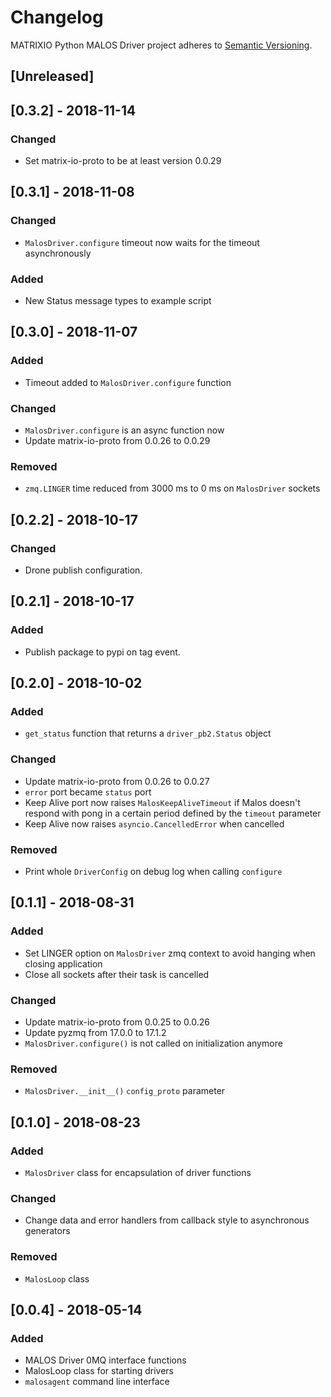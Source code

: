# Changelog
MATRIXIO Python MALOS Driver project adheres to [Semantic Versioning](http://semver.org/spec/v2.0.0.html).

## [Unreleased]

## [0.3.2] - 2018-11-14
### Changed
- Set matrix-io-proto to be at least version 0.0.29

## [0.3.1] - 2018-11-08
### Changed
- `MalosDriver.configure` timeout now waits for the timeout asynchronously

### Added
- New Status message types to example script

## [0.3.0] - 2018-11-07
### Added
- Timeout added to `MalosDriver.configure` function

### Changed
- `MalosDriver.configure` is an async function now
- Update matrix-io-proto from 0.0.26 to 0.0.29

### Removed
- `zmq.LINGER` time reduced from 3000 ms to 0 ms on `MalosDriver` sockets

## [0.2.2] - 2018-10-17
### Changed
- Drone publish configuration.

## [0.2.1] - 2018-10-17
### Added
- Publish package to pypi on tag event.

## [0.2.0] - 2018-10-02

### Added
- `get_status` function that returns a `driver_pb2.Status` object

### Changed
- Update matrix-io-proto from 0.0.26 to 0.0.27
- `error` port became `status` port
- Keep Alive port now raises `MalosKeepAliveTimeout` if Malos doesn't respond with
pong in a certain period defined by the `timeout` parameter
- Keep Alive now raises `asyncio.CancelledError` when cancelled

### Removed
- Print whole `DriverConfig` on debug log when calling `configure`

## [0.1.1] - 2018-08-31

### Added
- Set LINGER option on `MalosDriver` zmq context to avoid hanging 
when closing application 
- Close all sockets after their task is cancelled

### Changed
- Update matrix-io-proto from 0.0.25 to 0.0.26
- Update pyzmq from 17.0.0 to 17.1.2
- `MalosDriver.configure()` is not called on initialization anymore

### Removed
- `MalosDriver.__init__()` `config_proto` parameter

## [0.1.0] - 2018-08-23
### Added
- `MalosDriver` class for encapsulation of driver functions

### Changed
- Change data and error handlers from callback style to asynchronous 
generators

### Removed
- `MalosLoop` class

## [0.0.4] - 2018-05-14
### Added
- MALOS Driver 0MQ interface functions
- MalosLoop class for starting drivers
- `malosagent` command line interface
